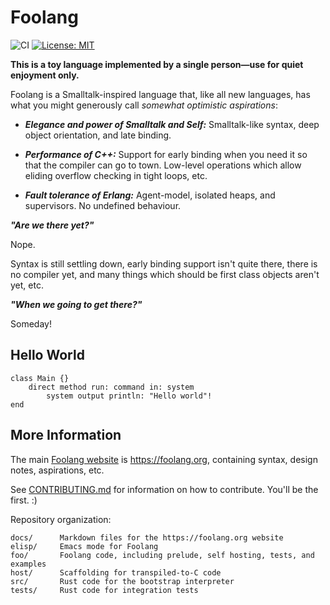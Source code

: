 # Foolang

![CI](https://github.com/nikodemus/foolang/workflows/CI/badge.svg) [![License: MIT](https://img.shields.io/badge/License-MIT-yellow.svg)](https://opensource.org/licenses/MIT)

**This is a toy language implemented by a single person&mdash;use for quiet enjoyment only.**

Foolang is a Smalltalk-inspired language that, like all new languages, has what
you might generously call _somewhat optimistic aspirations_:

- **_Elegance and power of Smalltalk and Self:_** Smalltalk-like syntax, deep object
  orientation, and late binding.

- **_Performance of C++:_** Support for early binding when you need it so that the
  compiler can go to town. Low-level operations which allow eliding overflow
  checking in tight loops, etc.

- **_Fault tolerance of Erlang:_** Agent-model, isolated heaps, and supervisors.
  No undefined behaviour.

**_"Are we there yet?"_**

Nope.

Syntax is still settling down, early binding support isn't quite there, there is
no compiler yet, and many things which should be first class objects aren't yet,
etc.

**_"When we going to get there?"_**

Someday!

## Hello World

``` foolang
class Main {}
    direct method run: command in: system
        system output println: "Hello world"!
end
```

## More Information

The main [Foolang website](https://foolang.org) is https://foolang.org, containing
syntax, design notes, aspirations, etc.

See [CONTRIBUTING.md](CONTRIBUTING.md) for information on how to contribute.
You'll be the first. :)

Repository organization:

```
docs/      Markdown files for the https://foolang.org website
elisp/     Emacs mode for Foolang
foo/       Foolang code, including prelude, self hosting, tests, and examples
host/      Scaffolding for transpiled-to-C code
src/       Rust code for the bootstrap interpreter
tests/     Rust code for integration tests
